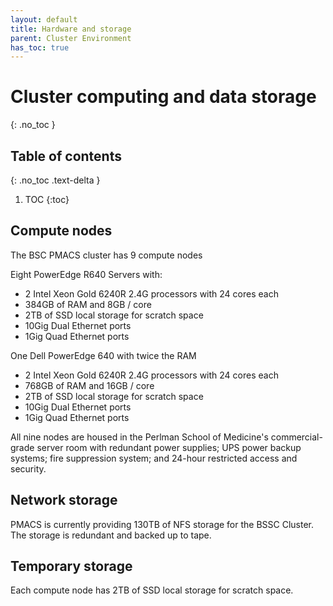 ```yaml
---
layout: default
title: Hardware and storage
parent: Cluster Environment
has_toc: true
---
```


# Cluster computing and data storage
{: .no_toc }

## Table of contents
{: .no_toc .text-delta }

1. TOC
{:toc}

## Compute nodes

The BSC PMACS cluster has 9 compute nodes

Eight PowerEdge R640 Servers with:
+ 2 Intel Xeon Gold 6240R 2.4G processors with 24 cores each
+ 384GB of RAM and 8GB / core
+ 2TB of SSD local storage for scratch space
+ 10Gig Dual Ethernet ports
+ 1Gig Quad Ethernet ports

One Dell PowerEdge 640 with twice the RAM
+ 2 Intel Xeon Gold 6240R 2.4G processors with 24 cores each
+ 768GB of RAM and 16GB / core
+ 2TB of SSD local storage for scratch space
+ 10Gig Dual Ethernet ports
+ 1Gig Quad Ethernet ports

All nine nodes are housed in the Perlman School of Medicine's commercial-grade server room with redundant power supplies; UPS power backup systems; fire suppression system; and 24-hour restricted access and security. 

## Network storage

PMACS is currently providing 130TB of NFS storage for the BSSC Cluster.  The storage is redundant and backed up to tape. 

## Temporary storage

Each compute node has 2TB of SSD local storage for scratch space.
